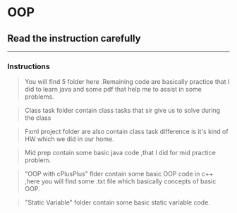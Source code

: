 # OOP

## Read the instruction carefully

---

### **Instructions**
> You will find 5 folder here .Remaining code are basically practice that I did to learn java and 
some pdf that help me to assist in some problems.

> Class task folder contain class tasks that sir give us to solve during the class

> Fxml project folder are also contain class task difference is it's kind of HW which we did in our home.

> Mid prep contain some basic java code ,that I did for mid practice problem.

> "OOP with cPlusPlus" flder contain some basic OOP code in c++ ,here you will find some .txt file which basically concepts of basic OOP.

> "Static Variable" folder contain some basic static variable code.
